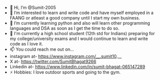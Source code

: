 - 👋 Hi, I’m @Sumit-2005
- 👀 I’m interested to learn and write code and have myself employed in a FAANG or atleast a good company until I start my own business.
- 🌱 I’m currently learning python and also will learn other programming languages and DSA as soon as I get the time to do so.
- 💞️ I'm currently a high school student (12th std for Indians) preparing for my college/university exams and I would continue to learn and write code as I love it.
- 📫 You could reach me out on...
- instagram at- https://www.instagram.com/__.sumit10.__
- X at- https://twitter.com/SumitBhagat9266
- Linkedin at- https://www.linkedin.com/in/sumit-bhagat-065147289
- ⚡ Hobbies: I love outdoor sports and going to the gym.

<!---
Sumit-2005/Sumit-2005 is a ✨ special ✨ repository because its `README.md` (this file) appears on your GitHub profile.
You can click the Preview link to take a look at your changes.
--->

